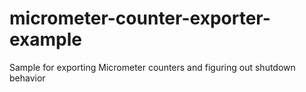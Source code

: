 # micrometer-counter-exporter-example
Sample for exporting Micrometer counters and figuring out shutdown behavior
